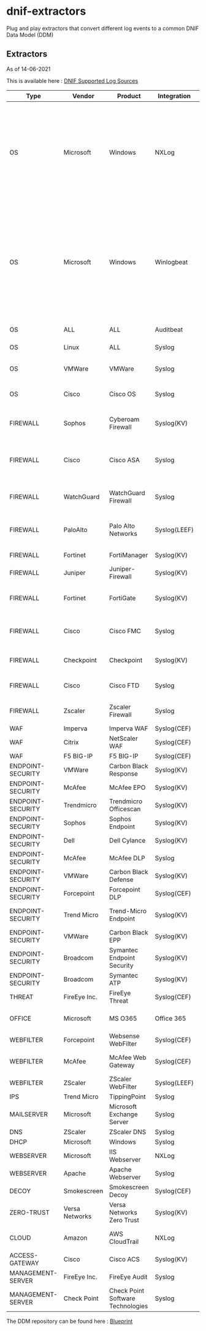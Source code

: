 # dnif-extractors
Plug and play extractors that convert different log events to a common DNIF Data Model (DDM)

## Extractors
As of 14-06-2021

This is available here : [DNIF Supported Log Sources](https://docs.google.com/document/d/1O6ynQrvKTtw38VwyaXJk-U3EqPdAeJMue4gfstBkf5Y/edit#)

| Type              | Vendor         | Product                           | Integration  | Stream                                                                                                                                                    |
| ----------------- | -------------- | --------------------------------- | ------------ | --------------------------------------------------------------------------------------------------------------------------------------------------------- |
| OS                | Microsoft      | Windows                           | NXLog        | AUTHENTICATION, SYSMON-PROCESS, SYSMON-NETWORK, SYSMON-FILE, SYSMON-REGISTRY, SYSMON-IMAGE-LOAD, WIN-AUDIT, CONFIGURATION, THREAT, IAM                    |
| OS                | Microsoft      | Windows                           | Winlogbeat   | SYSMON-PROCESS, SYSMON-NETWORK, SYSMON-FILE, SYSMON-IMAGE-LOAD, SYSMON-REGISTRY, SYSMON-WMI, SYSMON-PIPE, SYSMON-SERVICE, SYSMON-DNS, IAM, AUTHENTICATION |
| OS                | ALL            | ALL                               | Auditbeat    | AUTHENTICATION, AUDITD                                                                                                                                    |
| OS                | Linux          | ALL                               | Syslog       | AUTHENTICATION, AUDITD, IAM                                                                                                                               |
| OS                | VMWare         | VMWare                            | Syslog       | AUTHENTICATION, CONFIGURATION, AUDITD                                                                                                                     |
| OS                | Cisco          | Cisco OS                          | Syslog       | AUTHENTICATION, CONFIGURATION, FIREWALL, IAM                                                                                                              |
| FIREWALL          | Sophos         | Cyberoam Firewall                 | Syslog(KV)   | AUTHENTICATION, THREAT, FIREWALL, IAM, CONFIGURATION                                                                                                      |
| FIREWALL          | Cisco          | Cisco ASA                         | Syslog       | AUTHENTICATION, THREAT, FIREWALL, CONFIGURATION, IAM                                                                                                      |
| FIREWALL          | WatchGuard     | WatchGuard Firewall               | Syslog       | FIREWALL, THREAT, AUTHENTICATION, CONFIGURATION                                                                                                           |
| FIREWALL          | PaloAlto       | Palo Alto Networks                | Syslog(LEEF) | FIREWALL, THREAT, AUTHENTICATION, CONFIGURATION                                                                                                           |
| FIREWALL          | Fortinet       | FortiManager                      | Syslog(KV)   | AUTHENTICATION, CONFIGURATION                                                                                                                             |
| FIREWALL          | Juniper        | Juniper-Firewall                  | Syslog(KV)   | FIREWALL, THREAT                                                                                                                                          |
| FIREWALL          | Fortinet       | FortiGate                         | Syslog(KV)   | FIREWALL, THREAT, AUTHENTICATION, CONFIGURATION                                                                                                           |
| FIREWALL          | Cisco          | Cisco FMC                         | Syslog       | AUTHENTICATION, FIREWALL, THREAT, CONFIGURATION                                                                                                           |
| FIREWALL          | Checkpoint     | Checkpoint                        | Syslog(KV)   | THREAT, FIREWALL, AUTHENTICATION                                                                                                                          |
| FIREWALL          | Cisco          | Cisco FTD                         | Syslog       | FIREWALL, THREAT, AUTHENTICATION                                                                                                                          |
| FIREWALL          | Zscaler        | Zscaler Firewall                  | Syslog       | FIREWALL, AUTHENTICATION, IAM, THREAT                                                                                                                     |
| WAF               | Imperva        | Imperva WAF                       | Syslog(CEF)  | THREAT                                                                                                                                                    |
| WAF               | Citrix         | NetScaler WAF                     | Syslog(CEF)  | THREAT                                                                                                                                                    |
| WAF               | F5 BIG-IP      | F5 BIG-IP                         | Syslog(CEF)  | THREAT                                                                                                                                                    |
| ENDPOINT-SECURITY | VMWare         | Carbon Black Response             | Syslog(KV)   | THREAT                                                                                                                                                    |
| ENDPOINT-SECURITY | McAfee         | McAfee EPO                        | Syslog(KV)   | THREAT                                                                                                                                                    |
| ENDPOINT-SECURITY | Trendmicro     | Trendmicro Officescan             | Syslog(KV)   | THREAT                                                                                                                                                    |
| ENDPOINT-SECURITY | Sophos         | Sophos Endpoint                   | Syslog(KV)   | THREAT, IAM                                                                                                                                               |
| ENDPOINT-SECURITY | Dell           | Dell Cylance                      | Syslog(KV)   | THREAT, IAM, AUTHENTICATION                                                                                                                               |
| ENDPOINT-SECURITY | McAfee         | McAfee DLP                        | Syslog       | THREAT, AUTHENTICATION                                                                                                                                    |
| ENDPOINT-SECURITY | VMWare         | Carbon Black Defense              | Syslog(KV)   | THREAT, AUTHENTICATION                                                                                                                                    |
| ENDPOINT-SECURITY | Forcepoint     | Forcepoint DLP                    | Syslog(CEF)  | THREAT                                                                                                                                                    |
| ENDPOINT-SECURITY | Trend Micro    | Trend-Micro Endpoint              | Syslog(KV)   | THREAT, AUTHENTICATION, IAM                                                                                                                               |
| ENDPOINT-SECURITY | VMWare         | Carbon Black EPP                  | Syslog(KV)   | THREAT                                                                                                                                                    |
| ENDPOINT-SECURITY | Broadcom       | Symantec Endpoint Security        | Syslog(KV)   | THREAT                                                                                                                                                    |
| ENDPOINT-SECURITY | Broadcom       | Symantec ATP                      | Syslog(KV)   | THREAT                                                                                                                                                    |
| THREAT            | FireEye Inc.   | FireEye Threat                    | Syslog(CEF)  | THREAT                                                                                                                                                    |
| OFFICE            | Microsoft      | MS O365                           | Office 365   | EMAIL-GATEWAY, AUTHENTICATION, IAM, DOCUMENTS                                                                                                             |
| WEBFILTER         | Forcepoint     | Websense WebFilter                | Syslog(CEF)  | WEBFILTER                                                                                                                                                 |
| WEBFILTER         | McAfee         | McAfee Web Gateway                | Syslog(CEF)  | AUTHENTICATION, THREAT, WEBFILTER                                                                                                                         |
| WEBFILTER         | ZScaler        | ZScaler WebFilter                 | Syslog(LEEF) | WEBFILTER                                                                                                                                                 |
| IPS               | Trend Micro    | TippingPoint                      | Syslog       | AUTHENTICATION                                                                                                                                            |
| MAILSERVER        | Microsoft      | Microsoft Exchange Server         | Syslog       | EMAIL-GATEWAY                                                                                                                                             |
| DNS               | ZScaler        | ZScaler DNS                       | Syslog       | DNS                                                                                                                                                       |
| DHCP              | Microsoft      | Windows                           | Syslog       | DHCP                                                                                                                                                      |
| WEBSERVER         | Microsoft      | IIS Webserver                     | NXLog        | WEBSERVER                                                                                                                                                 |
| WEBSERVER         | Apache         | Apache Webserver                  | Syslog       | WEBSERVER, AUTHENTICATION                                                                                                                                 |
| DECOY             | Smokescreen    | Smokescreen Decoy                 | Syslog(CEF)  | THREAT                                                                                                                                                    |
| ZERO-TRUST        | Versa Networks | Versa Networks Zero Trust         | Syslog(KV)   | FIREWALL, WEBFILTER, THREAT                                                                                                                               |
| CLOUD             | Amazon         | AWS CloudTrail                    | NXLog        | AUTHENTICATION, CONFIGURATION, CLOUDTRAIL, IAM                                                                                                            |
| ACCESS-GATEWAY    | Cisco          | Cisco ACS                         | Syslog(KV)   | AUTHENTICATION                                                                                                                                            |
| MANAGEMENT-SERVER | FireEye Inc.   | FireEye Audit                     | Syslog       | AUTHENTICATION, CONFIGURATION                                                                                                                             |
| MANAGEMENT-SERVER | Check Point    | Check Point Software Technologies | Syslog       | IAM, AUTHENTICATION                                                                                                                                       |

The DDM repository can be found here : [Blueprint](https://github.com/dnif/extractors/tree/master/docs/Blueprint )
